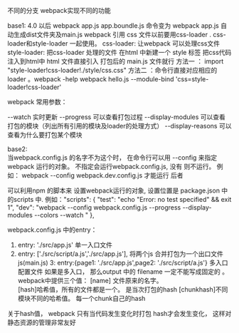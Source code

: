 不同的分支  webpack实现不同的功能


base1: 
4.0 以后  webpack  app.js   app.boundle.js   命令变为   webpack  app.js   自动生成dist文件夹及main.js
webpack 引用 css 文件以前要用css-loader  .  css-loader和style-loader  一起使用。
css-loader:  让webpack 可以处理css文件
style-loader:  把css-loader 处理的文件 在html 中新建一个 style 标签 把css代码注入到html中
html 文件直接引入 打包后的 main.js  文件就行
方法一 ： import "style-loader!css-loader!./style/css.css"
方法二 ：命令行直接对应相应的loader 。webpack -help
                webpack hello.js --module-bind 'css=style-loader!css-loader'
                
                
webpack 常用参数：

 --watch   实时更新
 --progress   可以查看打包过程
 --display-modules   可以查看打包的模块（列出所有引用的模块及loader的处理方式）
 --display-reasons    可以查看为什么要打包某个模块


 base2:  
 当webpack.config.js  的名字不为这个时， 在命令行可以用 --config 来指定webpack 运行的对象。 
 不指定会运行webpack.config.js, 没有 则不运行。 
 例如：  webpack   --config   webpack.dev.config.js  才能运行 后者


 可以利用npm 的脚本来 设置webpack运行的对象, 设置位置是 package.json 中的scripts 中.
 例如："scripts": {
		"test": "echo \"Error: no test specified\" && exit 1",
		"dev": "webpack --config webpack.config.js --progress --display-modules --colors --watch "
	},

webpack.config.js 中的entry：
1. entry: './src/app.js'        单一入口文件
2. entry: ['./src/script/a.js','./src/app.js'],   将两个js 合并打包为一个出口文件js(main.js)
3: entry:{page1: './src/app.js',page2: './src/script/a.js'}     多入口配置文件
如果是多入口， 那么output 中的  filename 一定不能写成固定的  。  
webpack中提供三个值： 
	[name] 文件原来的名字。   
	[hash]哈希值，所有的文件都是一个。 是当次打包的hash
	[chunkhash]不同模块不同的哈希值。 每一个chunk自己的hash

关于hash值，  webpack 只有当代码发生变化时打包  hash才会发生变化， 这样对静态资源的管理非常友好
